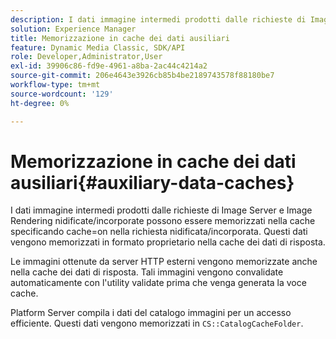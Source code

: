 ```yaml
---
description: I dati immagine intermedi prodotti dalle richieste di Image Server e Image Rendering nidificate/incorporate possono essere memorizzati nella cache specificando cache=on nella richiesta nidificata/incorporata. Questi dati vengono memorizzati in formato proprietario nella cache dei dati di risposta.
solution: Experience Manager
title: Memorizzazione in cache dei dati ausiliari
feature: Dynamic Media Classic, SDK/API
role: Developer,Administrator,User
exl-id: 39906c86-fd9e-4961-a8ba-2ac44c4214a2
source-git-commit: 206e4643e3926cb85b4be2189743578f88180be7
workflow-type: tm+mt
source-wordcount: '129'
ht-degree: 0%

---
```


# Memorizzazione in cache dei dati ausiliari{#auxiliary-data-caches}

I dati immagine intermedi prodotti dalle richieste di Image Server e Image Rendering nidificate/incorporate possono essere memorizzati nella cache specificando cache=on nella richiesta nidificata/incorporata. Questi dati vengono memorizzati in formato proprietario nella cache dei dati di risposta.

Le immagini ottenute da server HTTP esterni vengono memorizzate anche nella cache dei dati di risposta. Tali immagini vengono convalidate automaticamente con l&#39;utility validate prima che venga generata la voce cache.

Platform Server compila i dati del catalogo immagini per un accesso efficiente. Questi dati vengono memorizzati in `CS::CatalogCacheFolder`.
